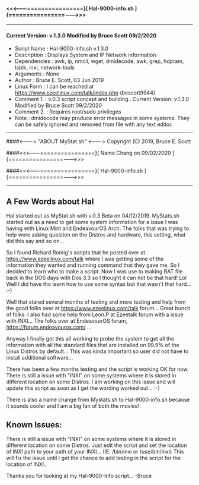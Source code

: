 
####   <<<---================}[ Hal-9000-info.sh ]{================--->>>

 ---------------------------------------------------------------------

#### Current Version: v.1.3.0 Modified by Bruce Scott 09/2/2020
* Script Name  : Hal-9000-info.sh v.1.3.0
* Description  : Displays System and IP Network information
* Dependencies : awk, ip, nmcli, wget, dmidecode, awk, grep, hdpram, lsblk, inxi, network-tools
* Arguments    : None
* Author       : Bruce E. Scott, 03 Jun 2019
* Linux Form   : I can be reached at https://www.ezeelinux.com/talk/index.php (bescott9944)
* Comment 1.   : v.0.3 script concept and building.. Current Version: v.1.3.0 Modified by Bruce Scott 09/2/2020
* Comment 2.   : Requires root/sudo privileges
* Note         : dmidecode may produce error messages in some systems. They can be
                safely ignored and removed from file with any text editor.

 ---------------------------------------------------------------------

####<---> "ABOUT MyStat.sh" <--->       Copyright (C) 2019, Bruce E. Scott

####<<<---================}[ Name Chang on 09/02/2020 ]{================--->>>

####<<<---================}[ Hal-9000-info.sh ]{================--->>>

 ---------------------------------------------------------------------

## A Few Words about Hal
Hal started out as MyStat.sh with v.0.3 Beta on 04/12/2019.
MyStats.sh started out as a need to get some system information for a issue I was having with
Linux Mint and EndeavourOS Arch. The folks that was trying to help were asking question on the Distros
and hardware, this setting, what did this say and so on...

So I found Richard Romig's scripts that he posted over at https://www.ezeelinux.com/talk where I was getting
some of the information they wanted and running command that they gave me. So I decided to learn who to make a
script. Now I was use to making BAT file back in the DOS days with Dos 3.3 so I thought it can not be that hard! Lol
Well I did have tho learn how to use some syntax but that wasn't that hard... :-)

Well that stared several months of testing and more testing and help from the good folks over at
https://www.ezeelinux.com/talk forum... Great bunch of folks. I also had some help from Leon.P at Ezeetalk
forum with a issue with INXI... The folks over at EndeavourOS forum, https://forum.endeavouros.com/ ...

Anyway I finally got this all working to probe the system to get all the information with all the standard files
that are installed on 99.9% of the Linux Distros by default... This was kinda important so user did not have
to install additional software...

There has been a few months testing and the script is working OK for now. There is still
a issue with "INXI" on some systems where it is stored in different location on some Distros.
I am working on this issue and will update this script as soon as I get the wording worked
out... :-)

There is also a name change from Mystats.sh to Hal-9000-info.sh because it sounds cooler and I
am a big fan of both the movies!

## Known Issues:
There is still a issue with "INXI" on some systems where it is stored in different location on some Distros.
Just edit the script and set the location of INXI path to your path of your INXI... (IE. /bin/inxi or /use/bin/inxi)
This will fix the issue until I get the chance to add testing in the script for the location of INXI..

Thanks you for looking at my Hal-9000-Info script...
-Bruce
